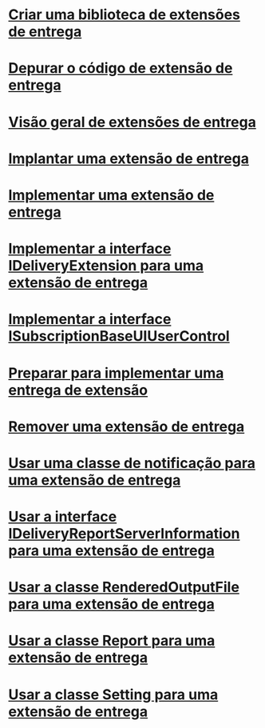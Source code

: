 # [Criar uma biblioteca de extensões de entrega](creating-a-delivery-extension-library.md)
# [Depurar o código de extensão de entrega](debugging-delivery-extension-code.md)
# [Visão geral de extensões de entrega](delivery-extensions-overview.md)
# [Implantar uma extensão de entrega](deploying-a-delivery-extension.md)
# [Implementar uma extensão de entrega](implementing-a-delivery-extension.md)
# [Implementar a interface IDeliveryExtension para uma extensão de entrega](implementing-the-ideliveryextension-interface-for-a-delivery-extension.md)
# [Implementar a interface ISubscriptionBaseUIUserControl](implementing-the-isubscriptionbaseuiusercontrol-interface.md)
# [Preparar para implementar uma entrega de extensão](preparing-to-implement-a-delivery-extension.md)
# [Remover uma extensão de entrega](removing-a-delivery-extension.md)
# [Usar uma classe de notificação para uma extensão de entrega](using-a-notification-class-for-a-delivery-extension.md)
# [Usar a interface IDeliveryReportServerInformation para uma extensão de entrega](using-the-ideliveryreportserverinformation-interface-for-a-delivery-extension.md)
# [Usar a classe RenderedOutputFile para uma extensão de entrega](using-the-renderedoutputfile-class-for-a-delivery-extension.md)
# [Usar a classe Report para uma extensão de entrega](using-the-report-class-for-a-delivery-extension.md)
# [Usar a classe Setting para uma extensão de entrega](using-the-setting-class-for-a-delivery-extension.md)
